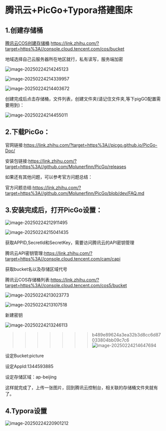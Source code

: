 # 腾讯云+PicGo+Typora搭建图床

## 1.创建存储桶

[腾讯云COS创建存储桶](https://link.zhihu.com/?target=https%3A//console.cloud.tencent.com/cos/bucket) https://link.zhihu.com/?target=https%3A//console.cloud.tencent.com/cos/bucket

地域选择自己云服务器所在地区就行，私有读写，服务端加密

![image-20250224214245123](https://picture-1344593885.cos.ap-beijing.myqcloud.com/image-20250224214245123.png)

![image-20250224214339957](https://picture-1344593885.cos.ap-beijing.myqcloud.com/image-20250224214339957.png)

![image-20250224214403672](https://picture-1344593885.cos.ap-beijing.myqcloud.com/image-20250224214403672.png)

创建完成后点击存储桶，文件列表，创建文件夹(请记住文件夹,等下pigGO配置需要用到)：

![image-20250224214455011](https://picture-1344593885.cos.ap-beijing.myqcloud.com/image-20250224214455011.png)

## 2.下载PicGo：

官网链接:https://link.zhihu.com/?target=https%3A//picgo.github.io/PicGo-Doc/

安装包链接:https://link.zhihu.com/?target=https%3A//github.com/Molunerfinn/PicGo/releases

如果还有其他问题，可以参考官方问题总结：

官方问题总结:https://link.zhihu.com/?target=https%3A//github.com/Molunerfinn/PicGo/blob/dev/FAQ.md



## 3.安装完成后，打开PicGo设置：

![image-20250224212911495](https://picture-1344593885.cos.ap-beijing.myqcloud.com/image-20250224212911495.png)

![image-20250224215041435](https://picture-1344593885.cos.ap-beijing.myqcloud.com/image-20250224215041435.png)

获取APPID,SecretId和SecretKey，需要访问腾讯云的API密钥管理

腾讯云API密钥管理:https://link.zhihu.com/?target=https%3A//console.cloud.tencent.com/cam/capi

获取bucket名以及存储区域代号

腾讯云COS存储桶列表:https://link.zhihu.com/?target=https%3A//console.cloud.tencent.com/cos5/bucket

![image-20250224213023773](https://picture-1344593885.cos.ap-beijing.myqcloud.com/image-20250224213023773.png)

![image-20250224213107518](https://picture-1344593885.cos.ap-beijing.myqcloud.com/image-20250224213107518.png)

新建密钥

![image-20250224213246113](https://picture-1344593885.cos.ap-beijing.myqcloud.com/image-20250224213246113.png)


>>>>>>> b489e89624a3ea32b3d8cc6d87033804bb09c7c6
![image-20250224214647694](https://picture-1344593885.cos.ap-beijing.myqcloud.com/image-20250224214647694.png)

设定Bucket:picture

设定Appld:1344593885

设定存储区域：ap-beijing



这样就完成了，上传一张图片，回到腾讯云控制台，相关联的存储桶文件夹就有了。

## 4.Typora设置

![image-20250224220901212](https://picture-1344593885.cos.ap-beijing.myqcloud.com/image-20250224220901212.png)







































